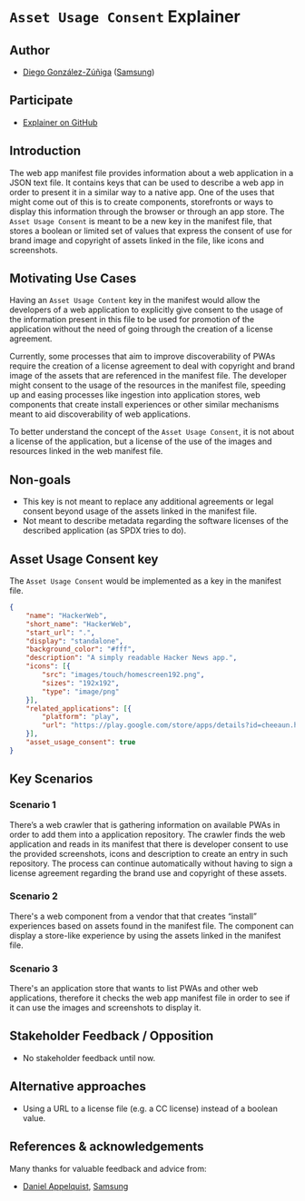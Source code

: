 # `Asset Usage Consent` Explainer
## Author
* [Diego González-Zúñiga](https://twitter.com/diekus) ([Samsung](https://samsunginter.net))

## Participate
* [Explainer on GitHub](https://github.com/SamsungInternet/Explainers/blob/master/Manifest/AssetUsageConsent.md)

## Introduction
The web app manifest file provides information about a web application in a JSON text file. It contains keys that can be used to describe a web app in order to present it in a similar way to a native app. One of the uses that might come out of this is to create components, storefronts or ways to display this information through the browser or through an app store. The `Asset Usage Consent` is meant to be a new key in the manifest file, that stores a boolean or limited set of values that express the consent of use for brand image and copyright of assets linked in the file, like icons and screenshots.

## Motivating Use Cases
Having an `Asset Usage Content` key in the manifest would allow the developers of a web application to explicitly give consent to the usage of the information present in this file to be used for promotion of the application without the need of going through the creation of a license agreement. 

Currently, some processes that aim to improve discoverability of PWAs require the creation of a license agreement to deal with copyright and brand image of the assets that are referenced in the manifest file. The developer might consent to the usage of the resources in the manifest file, speeding up and easing processes like ingestion into application stores, web components that create install experiences or other similar mechanisms meant to aid discoverability of web applications.

To better understand the concept of the `Asset Usage Consent`, it is not about a license of the application, but a license of the use of the images and resources linked in the web manifest file.

## Non-goals
* This key is not meant to replace any additional agreements or legal consent beyond usage of the assets linked in the manifest file.
* Not meant to describe metadata regarding the software licenses of the described application (as SPDX tries to do).

## Asset Usage Consent key
The `Asset Usage Consent` would be implemented as a key in the manifest file. 
```json
{
    "name": "HackerWeb",
    "short_name": "HackerWeb",
    "start_url": ".",
    "display": "standalone",
    "background_color": "#fff",
    "description": "A simply readable Hacker News app.",
    "icons": [{
        "src": "images/touch/homescreen192.png",
        "sizes": "192x192",
        "type": "image/png"
    }],
    "related_applications": [{
        "platform": "play",
        "url": "https://play.google.com/store/apps/details?id=cheeaun.hackerweb"
    }],
    "asset_usage_consent": true
}

```
## Key Scenarios

### Scenario 1
There’s a web crawler that is gathering information on available PWAs in order to add them into a application repository. The crawler finds the web application and reads in its manifest that there is developer consent to use the provided screenshots, icons and description to create an entry in such repository. The process can continue automatically without having to sign a license agreement regarding the brand use and copyright of these assets.

### Scenario 2
There's a web component from a vendor that that creates “install” experiences based on assets found in the manifest file. The component can display a store-like experience by using the assets linked in the manifest file. 

### Scenario 3
There's an application store that wants to list PWAs and other web applications, therefore it checks the web app manifest file in order to see if it can use the images and screenshots to display it.

## Stakeholder Feedback / Opposition
* No stakeholder feedback until now.

## Alternative approaches
* Using a URL to a license file (e.g. a CC license) instead of a boolean value.

## References & acknowledgements
Many thanks for valuable feedback and advice from:
* [Daniel Appelquist](https://twitter.com/torgo), [Samsung](https://samsunginter.net) 
